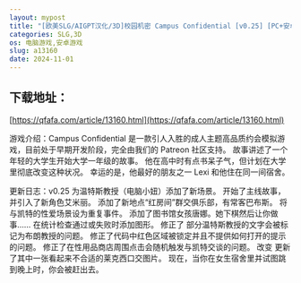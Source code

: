 ```yaml
---
layout: mypost
title: "[欧美SLG/AIGPT汉化/3D]校园机密 Campus Confidential [v0.25] [PC+安卓/1.22G]"
categories: SLG,3D
os: 电脑游戏,安卓游戏
slug: a13160
date: 2024-11-01
---
```


## 下载地址：

[https://qfafa.com/article/13160.html](https://qfafa.com/article/13160.html)

游戏介绍：Campus Confidential 是一款引人入胜的成人主题高品质约会模拟游戏，目前处于早期开发阶段，完全由我们的 Patreon 社区支持。
故事讲述了一个年轻的大学生开始大学一年级的故事。
他在高中时有点书呆子气，但计划在大学里彻底改变这种状况。
幸运的是，他最好的朋友之一 Lexi 和他住在同一间宿舍。

更新日志：v0.25
为温特斯教授（电脑小妞）添加了新场景。
开始了主线故事，并引入了新角色艾米丽。
添加了新地点“红房间”群交俱乐部，有常客巴布斯。
将与凯特的性爱场景设为重复事件。
添加了图书馆女孩唐娜。她下棋然后让你做事……
在统计检查通过或失败时添加图形。
修正了
部分温特斯教授的文字会被标记为布朗教授的问题。
修正了代码中红色区域被锁定并且不提供如何打开的提示的问题。
修正了在性用品商店周围点击会随机触发与凯特交谈的问题。
改变
更新了其中一张看起来不合适的莱克西口交图片。
现在，当你在女生宿舍里并试图跳到晚上时，你会被赶出去。